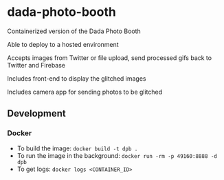 # dada-photo-booth

Containerized version of the Dada Photo Booth

Able to deploy to a hosted environment

Accepts images from Twitter or file upload, send processed gifs back to Twitter and Firebase

Includes front-end to display the glitched images

Includes camera app for sending photos to be glitched

## Development

### Docker
- To build the image: `docker build -t dpb .`
- To run the image in the background: `docker run -rm -p 49160:8888 -d dpb`
- To get logs: `docker logs <CONTAINER_ID>`
